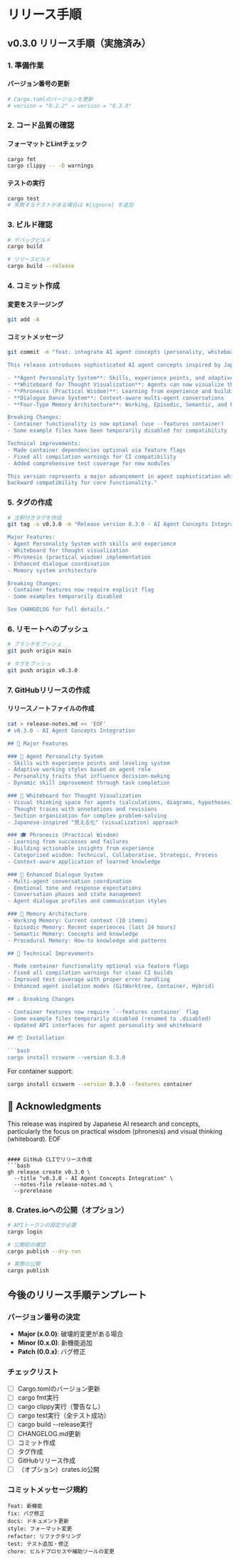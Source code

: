 # リリース手順

## v0.3.0 リリース手順（実施済み）

### 1. 準備作業

#### バージョン番号の更新
```bash
# Cargo.tomlのバージョンを更新
# version = "0.2.2" → version = "0.3.0"
```

### 2. コード品質の確認

#### フォーマットとLintチェック
```bash
cargo fmt
cargo clippy -- -D warnings
```

#### テストの実行
```bash
cargo test
# 失敗するテストがある場合は #[ignore] を追加
```

### 3. ビルド確認

```bash
# デバッグビルド
cargo build

# リリースビルド
cargo build --release
```

### 4. コミット作成

#### 変更をステージング
```bash
git add -A
```

#### コミットメッセージ
```bash
git commit -m "feat: integrate AI agent concepts (personality, whiteboard, phronesis) v0.3.0

This release introduces sophisticated AI agent concepts inspired by Japanese AI research:

- **Agent Personality System**: Skills, experience points, and adaptive working styles
- **Whiteboard for Thought Visualization**: Agents can now visualize their thinking process
- **Phronesis (Practical Wisdom)**: Learning from experience and building actionable insights
- **Dialogue Dance System**: Context-aware multi-agent conversations
- **Four-Type Memory Architecture**: Working, Episodic, Semantic, and Procedural memory

Breaking Changes:
- Container functionality is now optional (use --features container)
- Some example files have been temporarily disabled for compatibility

Technical improvements:
- Made container dependencies optional via feature flags
- Fixed all compilation warnings for CI compatibility
- Added comprehensive test coverage for new modules

This version represents a major advancement in agent sophistication while maintaining
backward compatibility for core functionality."
```

### 5. タグの作成

```bash
# 注釈付きタグを作成
git tag -a v0.3.0 -m "Release version 0.3.0 - AI Agent Concepts Integration

Major Features:
- Agent Personality System with skills and experience
- Whiteboard for thought visualization
- Phronesis (practical wisdom) implementation
- Enhanced dialogue coordination
- Memory system architecture

Breaking Changes:
- Container features now require explicit flag
- Some examples temporarily disabled

See CHANGELOG for full details."
```

### 6. リモートへのプッシュ

```bash
# ブランチをプッシュ
git push origin main

# タグをプッシュ
git push origin v0.3.0
```

### 7. GitHubリリースの作成

#### リリースノートファイルの作成
```bash
cat > release-notes.md << 'EOF'
# v0.3.0 - AI Agent Concepts Integration

## 🎉 Major Features

### 🧠 Agent Personality System
- Skills with experience points and leveling system
- Adaptive working styles based on agent role
- Personality traits that influence decision-making
- Dynamic skill improvement through task completion

### 📝 Whiteboard for Thought Visualization
- Visual thinking space for agents (calculations, diagrams, hypotheses)
- Thought traces with annotations and revisions
- Section organization for complex problem-solving
- Japanese-inspired "見える化" (visualization) approach

### 🎓 Phronesis (Practical Wisdom)
- Learning from successes and failures
- Building actionable insights from experience
- Categorized wisdom: Technical, Collaborative, Strategic, Process
- Context-aware application of learned knowledge

### 💬 Enhanced Dialogue System
- Multi-agent conversation coordination
- Emotional tone and response expectations
- Conversation phases and state management
- Agent dialogue profiles and communication styles

### 🧩 Memory Architecture
- Working Memory: Current context (10 items)
- Episodic Memory: Recent experiences (last 24 hours)
- Semantic Memory: Concepts and knowledge
- Procedural Memory: How-to knowledge and patterns

## 🔧 Technical Improvements

- Made container functionality optional via feature flags
- Fixed all compilation warnings for clean CI builds
- Improved test coverage with proper error handling
- Enhanced agent isolation modes (GitWorktree, Container, Hybrid)

## ⚠️ Breaking Changes

- Container features now require `--features container` flag
- Some example files temporarily disabled (renamed to .disabled)
- Updated API interfaces for agent personality and whiteboard

## 📦 Installation

```bash
cargo install ccswarm --version 0.3.0
```

For container support:
```bash
cargo install ccswarm --version 0.3.0 --features container
```

## 🙏 Acknowledgments

This release was inspired by Japanese AI research and concepts, particularly the focus on practical wisdom (phronesis) and visual thinking (whiteboard).
EOF
```

#### GitHub CLIでリリース作成
```bash
gh release create v0.3.0 \
  --title "v0.3.0 - AI Agent Concepts Integration" \
  --notes-file release-notes.md \
  --prerelease
```

### 8. Crates.ioへの公開（オプション）

```bash
# APIトークンの設定が必要
cargo login

# 公開前の確認
cargo publish --dry-run

# 実際の公開
cargo publish
```

## 今後のリリース手順テンプレート

### バージョン番号の決定
- **Major (x.0.0)**: 破壊的変更がある場合
- **Minor (0.x.0)**: 新機能追加
- **Patch (0.0.x)**: バグ修正

### チェックリスト
- [ ] Cargo.tomlのバージョン更新
- [ ] cargo fmt実行
- [ ] cargo clippy実行（警告なし）
- [ ] cargo test実行（全テスト成功）
- [ ] cargo build --release実行
- [ ] CHANGELOG.md更新
- [ ] コミット作成
- [ ] タグ作成
- [ ] GitHubリリース作成
- [ ] （オプション）crates.io公開

### コミットメッセージ規約
```
feat: 新機能
fix: バグ修正
docs: ドキュメント更新
style: フォーマット変更
refactor: リファクタリング
test: テスト追加・修正
chore: ビルドプロセスや補助ツールの変更
```